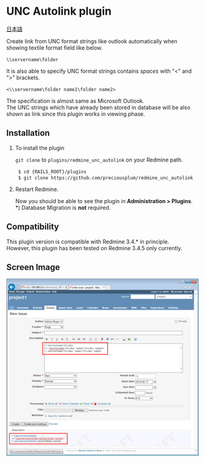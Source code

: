 # UNC Autolink plugin
[日本語](README_Ja.md)

Create link from UNC format strings like outlook automatically when showing textile format field like below.

    \\servername\folder

It is also able to specify UNC format strings contains *spaces* with "<" and ">" brackets.

    <\\servername\folder name1\folder name2>

The specification is almost same as Microsoft Outlook.  
The UNC strings which have already been stored in database will be also shown as link since this plugin works in viewing phase.

## Installation

1. To install the plugin

    `git clone` to `plugins/redmine_unc_autolink` on your Redmine path.

        $ cd {RAILS_ROOT}/plugins
        $ git clone https://github.com/preciousplum/redmine_unc_autolink 

2. Restart Redmine.

    Now you should be able to see the plugin in **Administration > Plugins**.  
    *) Database Migration is **not** required.

## Compatibility
This plugin version is compatible with Redmine 3.4.* in principle.  
However, this plugin has been tested on Redmine 3.4.5 only currently.

## Screen Image
![Screen Image](assets/images/screenimage.png)  

